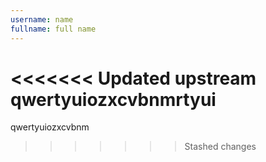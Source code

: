 ```yaml
---
username: name
fullname: full name
---
```


<<<<<<< Updated upstream
qwertyuiozxcvbnmrtyui
=======
qwertyuiozxcvbnm
>>>>>>> Stashed changes

